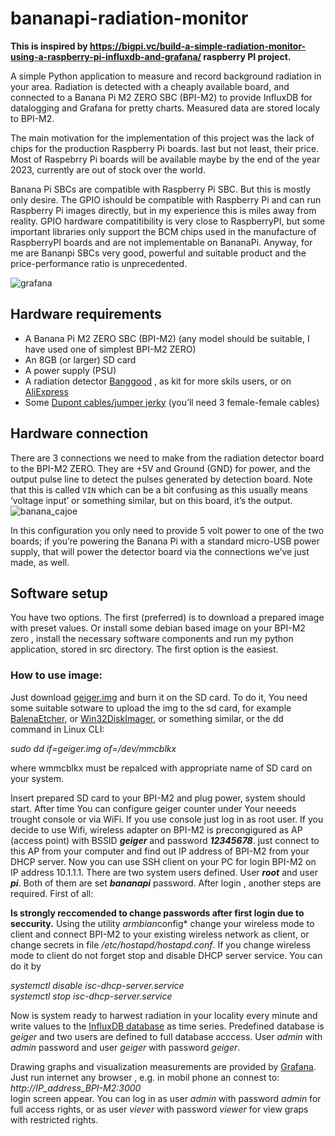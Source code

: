 # bananapi-radiation-monitor

**This is inspired by https://bigpi.vc/build-a-simple-radiation-monitor-using-a-raspberry-pi-influxdb-and-grafana/ raspberry PI project.**

A simple Python application to measure and record background radiation in your area. Radiation is detected with a cheaply available board, and connected to a Banana Pi M2 ZERO SBC (BPI-M2) to provide InfluxDB for datalogging and Grafana for pretty charts. Measured data are stored localy to BPI-M2.

The main motivation for the implementation of this project was the lack of chips for the production Raspberry Pi boards. last but not least, their price. Most of Raspebrry Pi boards will be available maybe by the end of the year 2023, currently are out of stock over the world. 

Banana Pi SBCs are compatible with Raspberry Pi SBC. But this is mostly only desire. The GPIO ishould be compatible with Raspberry Pi and can run Raspberry Pi images directly, but in my experience this is miles away from reality. GPIO hardware compatitibility is very close to RaspberryPI, but some important libraries only support the BCM chips used in the manufacture of RaspberryPI boards and are not implementable on BananaPi. Anyway, for me are Bananpi SBCs very good, powerful and suitable product and the price-performance ratio is unprecedented.

![grafana](https://user-images.githubusercontent.com/78679055/230712353-1ec9c31c-e732-4ce8-9bc1-b17426e671d7.jpg)


## Hardware requirements

* A Banana Pi M2 ZERO SBC (BPI-M2) (any model should be suitable, I have used one of simplest BPI-M2 ZERO)
* An 8GB (or larger) SD card 
* A power supply (PSU)
* A radiation detector [Banggood](https://www.banggood.com/sk/DIY-Geiger-Counter-Kit-Open-Source-Miller-Tube-GM-Tube-Module-Radiation-Parts-p-1937604.html?rmmds=myorder&cur_warehouse=CN) , as kit for more skils users, or on  [AliExpress](https://www.aliexpress.com/item/32884861168.html?spm=a2g0o.productlist.0.0.5faf6aa9OuQXsc)
* Some [Dupont cables/jumper jerky](https://shop.pimoroni.com/products/jumper-jerky?variant=348491271) (you’ll need 3 female-female cables)


## Hardware connection

There are 3 connections we need to make from the radiation detector board to the BPI-M2 ZERO. They are +5V and Ground (GND) for power, and the output pulse line to detect the pulses generated by detection board. Note that this is called `VIN` which can be a bit confusing as this usually means ‘voltage input’ or something similar, but on this board, it’s the output.
![banana_cajoe](https://user-images.githubusercontent.com/78679055/230715843-937c716c-79ae-47a9-ae07-21be27a67279.png)




In this configuration you only need to provide 5 volt power to one of the two boards; if you’re powering the Banana Pi with a standard micro-USB power supply, that will power the detector board via the connections we’ve just made, as well.

## Software setup

You have two options. The first (preferred) is to download a prepared image with preset values. Or install some debian based image on your BPI-M2 zero , install the necessary software components and run my python application, stored in src directory. The first option is the easiest.

### How to use image:

Just download [geiger.img](https://drive.google.com/file/d/1pP6zhLzigkKEu4Vl4GHI0awQZ6XYNu6-/view?usp=sharing) and burn it on the SD card. To do it, You need some suitable sotware to upload the img to the sd card, for example [BalenaEtcher](https://www.balena.io/etcher), or [Win32DiskImager](https://sourceforge.net/projects/win32diskimager/), or something similar, or the dd command in Linux CLI:

  *sudo dd if=geiger.img of=/dev/mmcblkx*             
  
  where wmmcblkx must be repalced with appropriate name of SD card on your system.

Insert prepared SD card to your BPI-M2 and plug power, system should start. After time You can configure geiger counter under Your neeeds trought console or via WiFi. If you use console just log in as root user. If you decide to use Wifi, wireless adapter on BPI-M2 is precongigured as AP (access point) with BSSID _**geiger**_ and password _**12345678**_. just connect to this AP from your computer  and find out IP address of BPI-M2 from your DHCP server. Now you can use SSH client on your PC for login BPI-M2 on IP address 10.1.1.1.
There are two system users defined. User _**root**_ and user _**pi**_. Both of them are set _**bananapi**_ password. After login , another steps are required. First of all:

**Is strongly reccomended to change passwords after first login due to seccurity.**
Using the utility *armbian*config* change your wireless mode to client and connect BPI-M2 to your existing wireless network as client, or change secrets in file */etc/hostapd/hostapd.conf*. If you change wireless mode to client do not forget stop and disable DHCP server service. You can do it by

*systemctl disable isc-dhcp-server.service   
systemctl stop isc-dhcp-server.service*

Now is system ready to harwest radiation in your locality every minute and write values to the [InfluxDB database](https://docs.influxdata.com/influxdb/v1.8/) as time series. Predefined database is *geiger* and two users are defined to full database acccess. User *admin* with *admin* password and user *geiger* with password *geiger*.  

Drawing graphs and visualization measurements are provided by [Grafana](https://grafana.com/). Just run internet any browser , e.g. in mobil phone an connest to:  
*http://IP_address_BPI-M2:3000*  
login screen appear. You can log in as user *admin* with password *admin* for full access rights, or as user *viever* with password *viewer* for view graps with restricted rights. 



